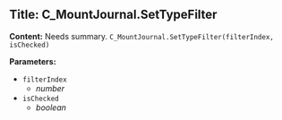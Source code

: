 ## Title: C_MountJournal.SetTypeFilter

**Content:**
Needs summary.
`C_MountJournal.SetTypeFilter(filterIndex, isChecked)`

**Parameters:**
- `filterIndex`
  - *number*
- `isChecked`
  - *boolean*